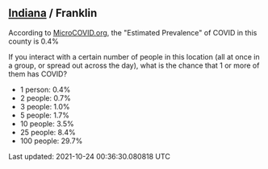 
## [Indiana](/united-states/indiana) / Franklin

According to [MicroCOVID.org](http://microcovid.org),
the "Estimated Prevalence" of COVID in this county is 0.4%

If you interact with a certain number of people in this location
(all at once in a group, or spread out across the day), what is the chance that
1 or more of them has COVID?

- 1 person: 0.4%
- 2 people: 0.7%
- 3 people: 1.0%
- 5 people: 1.7%
- 10 people: 3.5%
- 25 people: 8.4%
- 100 people: 29.7%

Last updated: 2021-10-24 00:36:30.080818 UTC
